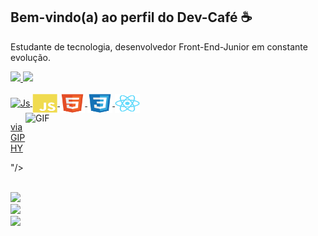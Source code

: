 ## Bem-vindo(a) ao perfil do Dev-Café ☕

Estudante de tecnologia, desenvolvedor Front-End-Junior em constante evolução.



 <div>
   <a href="https://github.com/DEV-Cafe096
">
   <img height="180em" src="https://github-readme-stats.vercel.app/api?username=DEV-Cafe096
&show_icons=true&theme=tokyonight&include_all_commits=true&count_private=true"/>
   <img height="180em" src="https://github-readme-stats.vercel.app/api/top-langs/?username=DEV-Cafe096
&layout=compact&langs_count=6&theme=tokyonight"/>
   
</div>
    
<div style="display: inline_block"><br>
  <img align="center" alt="Js" height="40" width="50" src="https://cdn.jsdelivr.net/gh/devicons/devicon/icons/java/java-plain-wordmark.svg" />                    
  <img align="center" alt="Js" height="30" width="40" src="https://raw.githubusercontent.com/devicons/devicon/master/icons/javascript/javascript-plain.svg">
  <img align="center" alt="HTML" height="30" width="40" src="https://raw.githubusercontent.com/devicons/devicon/master/icons/html5/html5-original.svg">
  <img align="center" alt="CSS" height="30" width="40" src="https://raw.githubusercontent.com/devicons/devicon/master/icons/css3/css3-original.svg">
   <img align="center" alt="React" height="30" width="40" src="https://raw.githubusercontent.com/devicons/devicon/master/icons/react/react-original.svg">
   <img align="right" alt="GIF" src="https://giphy.com/embed/2IudUHdI075HL02Pkk" width="480" height="360" frameBorder="0" class="giphy-embed" allowFullScreen></iframe><p><a href="https://giphy.com/gifs/pudgypenguins-data-code-coding-2IudUHdI075HL02Pkk">via GIPHY</a></p>"/>
  
  
</div>

 
<br>
 

 
<div> 


 <a href="https://discord.com/channels/@me" target="_blank"><img src="https://img.shields.io/badge/Discord-7289DA?style=for-the-badge&logo=discord&logoColor=white" target="_blank"></a> 
 <a href = "mailto:devcafe096@gmail.com"><img src="https://img.shields.io/badge/-Gmail-%23333?style=for-the-badge&logo=gmail&logoColor=white" target="_blank"></a>
 <a href="https://www.linkedin.com/in/michel-correa-484a0511b/" target="_blank"><img src="https://img.shields.io/badge/-LinkedIn-%230077B5?style=for-the-badge&logo=linkedin&logoColor=white" target="_blank"></a>

